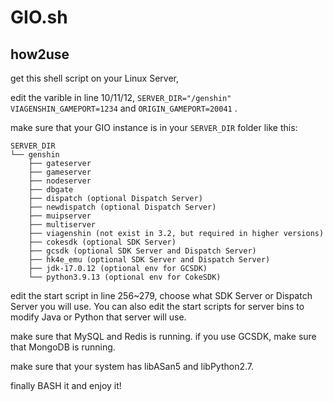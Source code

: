 # GIO.sh

## how2use

get this shell script on your Linux Server, 

edit the varible in line 10/11/12, `SERVER_DIR="/genshin"` `VIAGENSHIN_GAMEPORT=1234` and `ORIGIN_GAMEPORT=20041` .

make sure that your GIO instance is in your `SERVER_DIR` folder like this:
```
SERVER_DIR
└── genshin
    ├── gateserver
    ├── gameserver
    ├── nodeserver
    ├── dbgate
    ├── dispatch (optional Dispatch Server)
    ├── newdispatch (optional Dispatch Server)
    ├── muipserver
    ├── multiserver
    ├── viagenshin (not exist in 3.2, but required in higher versions)
    ├── cokesdk (optional SDK Server)
    ├── gcsdk (optional SDK Server and Dispatch Server)
    ├── hk4e_emu (optional SDK Server and Dispatch Server)
    ├── jdk-17.0.12 (optional env for GCSDK)
    └── python3.9.13 (optional env for CokeSDK)

```

edit the start script in line 256~279, choose what SDK Server or Dispatch Server you will use. You can also edit the start scripts for server bins to modify Java or Python that server will use.

make sure that MySQL and Redis is running. if you use GCSDK, make sure that MongoDB is running.

make sure that your system has libASan5 and libPython2.7.

finally BASH it and enjoy it!
